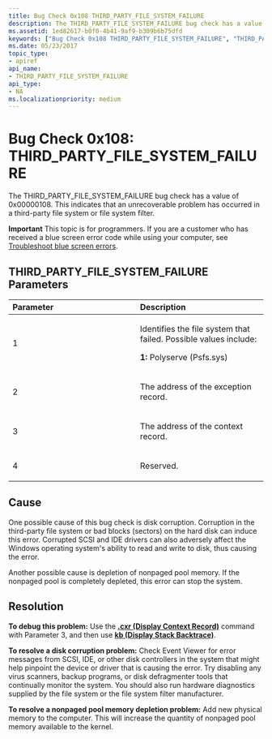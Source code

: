 ```yaml
---
title: Bug Check 0x108 THIRD_PARTY_FILE_SYSTEM_FAILURE
description: The THIRD_PARTY_FILE_SYSTEM_FAILURE bug check has a value of 0x00000108. This indicates that an unrecoverable problem has occurred in a third-party file system or file system filter.
ms.assetid: 1ed82617-b0f0-4b41-9af9-b309b6b75dfd
keywords: ["Bug Check 0x108 THIRD_PARTY_FILE_SYSTEM_FAILURE", "THIRD_PARTY_FILE_SYSTEM_FAILURE"]
ms.date: 05/23/2017
topic_type:
- apiref
api_name:
- THIRD_PARTY_FILE_SYSTEM_FAILURE
api_type:
- NA
ms.localizationpriority: medium
---
```


# Bug Check 0x108: THIRD\_PARTY\_FILE\_SYSTEM\_FAILURE


The THIRD\_PARTY\_FILE\_SYSTEM\_FAILURE bug check has a value of 0x00000108. This indicates that an unrecoverable problem has occurred in a third-party file system or file system filter.

**Important** This topic is for programmers. If you are a customer who has received a blue screen error code while using your computer, see [Troubleshoot blue screen errors](https://windows.microsoft.com/windows-10/troubleshoot-blue-screen-errors).

## THIRD\_PARTY\_FILE\_SYSTEM\_FAILURE Parameters


<table>
<colgroup>
<col width="50%" />
<col width="50%" />
</colgroup>
<thead>
<tr class="header">
<th align="left">Parameter</th>
<th align="left">Description</th>
</tr>
</thead>
<tbody>
<tr class="odd">
<td align="left"><p>1</p></td>
<td align="left"><p>Identifies the file system that failed. Possible values include:</p>
<p><strong>1:</strong> Polyserve (Psfs.sys)</p></td>
</tr>
<tr class="even">
<td align="left"><p>2</p></td>
<td align="left"><p>The address of the exception record.</p></td>
</tr>
<tr class="odd">
<td align="left"><p>3</p></td>
<td align="left"><p>The address of the context record.</p></td>
</tr>
<tr class="even">
<td align="left"><p>4</p></td>
<td align="left"><p>Reserved.</p></td>
</tr>
</tbody>
</table>

 

Cause
-----

One possible cause of this bug check is disk corruption. Corruption in the third-party file system or bad blocks (sectors) on the hard disk can induce this error. Corrupted SCSI and IDE drivers can also adversely affect the Windows operating system's ability to read and write to disk, thus causing the error.

Another possible cause is depletion of nonpaged pool memory. If the nonpaged pool is completely depleted, this error can stop the system.

Resolution
----------

**To debug this problem:** Use the [**.cxr (Display Context Record)**](-cxr--display-context-record-.md) command with Parameter 3, and then use [**kb (Display Stack Backtrace)**](k--kb--kc--kd--kp--kp--kv--display-stack-backtrace-.md).

**To resolve a disk corruption problem:** Check Event Viewer for error messages from SCSI, IDE, or other disk controllers in the system that might help pinpoint the device or driver that is causing the error. Try disabling any virus scanners, backup programs, or disk defragmenter tools that continually monitor the system. You should also run hardware diagnostics supplied by the file system or the file system filter manufacturer.

**To resolve a nonpaged pool memory depletion problem:** Add new physical memory to the computer. This will increase the quantity of nonpaged pool memory available to the kernel.

 

 




